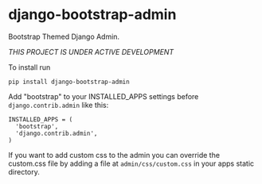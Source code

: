 django-bootstrap-admin
======================
Bootstrap Themed Django Admin. 

*THIS PROJECT IS UNDER ACTIVE DEVELOPMENT*

To install run
    
    pip install django-bootstrap-admin

Add "bootstrap" to your INSTALLED_APPS settings before `django.contrib.admin` like this:

    INSTALLED_APPS = (
      'bootstrap',
      'django.contrib.admin',
    )

If you want to add custom css to the admin you can override the custom.css file by adding a file at `admin/css/custom.css` in your apps static directory.
